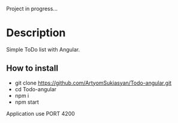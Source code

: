 Project in progress...

# Description
Simple ToDo list with Angular.

## How to install
- git clone https://github.com/ArtyomSukiasyan/Todo-angular.git
- cd Todo-angular
- npm i
- npm start

Application use PORT 4200